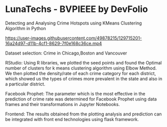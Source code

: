 # LunaTechs - BVPIEEE by DevFolio

Detecting and Analysing Crime Hotspots using KMeans Clustering Algorithm in Python 

https://user-images.githubusercontent.com/49878215/129715201-16a24d97-d11b-4cf1-8629-7f0e168c36ce.mp4

Dataset selection: 
Crime in Chicago,Boston and Vancouver

RStudio:
Using R libraries, we plotted the seed points and found the Optimal number of clusters for k means clustering algorithm using Elbow Method.
We then plotted the density/rate of each crime category for each district, which showed us the types of crimes more prevalent in the state and also in a particular district.

Facebook Prophet:
The parameter which is the most effective in the prediction of crime rate was determined for Facebook Prophet using data frames and their transformations in Jupyter Notebooks. 

Frontend:
The results obtained from the plotting analysis and prediction can be integrated with front end technologies using flask framework.

